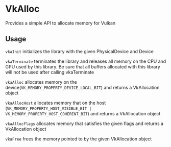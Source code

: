 # VkAlloc
Provides a simple API to allocate memory for Vulkan

## Usage
`vkaInit` initializes the library with the given PhysicalDevice and Device

`vkaTerminate` terminates the library and releases all memory on the CPU and GPU used by this library. Be sure that all buffers allocated with this library will not be used after calling vkaTerminate

`vkaAlloc` allocates memory on the device(`VK_MEMORY_PROPERTY_DEVICE_LOCAL_BIT`) and returns a VkAllocation object

`vkaAllocHost` allocates memory that on the host (`VK_MEMORY_PROPERTY_HOST_VISIBLE_BIT | VK_MEMORY_PROPERTY_HOST_COHERENT_BIT`) and returns a VkAllocation object

`vkaAllocFlags` allocates memory that satisfies the given flags and returns a VkAllocation object

`vkaFree` frees the memory pointed to by the given VkAllocation object
